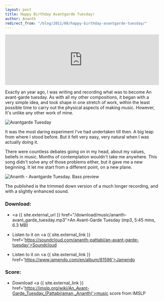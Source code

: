 ```yaml
---
layout: post
title: Happy Birthday Avantgarde Tuesday!
author: Ananth
redirect_from: "/blog/2011/08/happy-birthday-avantgarde-tuesday/"
---
```


<iframe width="100%" height="166" scrolling="no" frameborder="no" src="https://w.soundcloud.com/player/?url=https%3A//api.soundcloud.com/tracks/8043164&amp;color=333333&amp;auto_play=false&amp;hide_related=false&amp;show_comments=true&amp;show_user=true&amp;show_reposts=false"></iframe>

Exactly an year ago, I was writing and recording what was to become An avant-garde tuesday. As with all my other compositions, it began with a very simple idea, and took shape in one stretch of work, within the least possible time to carry out the physical aspects of making music. However, It's unlike any other work of mine. 

<img class="img-fluid" alt="Avantgarde Tuesday" src="{{ site.url }}/images/avantgardetuesday.png" />

It was the most daring experiment I've had undertaken till then. A big leap from where I stood before. But it felt very easy, very natural when I was actually doing it.  

There were countless debates going on in my head, about my values, beliefs in music. Months of contemplation wouldn't take me anywhere.  This song didn't solve any of those problems either, but it gave me a new beginning. It let me start from a different point, on a new plane.

<img class="img-fluid" src="{{ site.url }}/images/ananth-avantgarde_tuesday-bass_preview.png" alt="Ananth - Avantgarde Tuesday. Bass preview" />

The published is the trimmed down version of a much longer recording, and with a slightly enhanced sound.

### Download:

- <a {{ site.external_url }} href="/download/music/ananth-avant_garde_tuesday.mp3">An Avant-Garde Tuesday</a> (mp3, 5:45 mins, 6.3 MB)

- Listen to it on <a {{ site.external_link }} href='https://soundcloud.com/ananth-pattabi/an-avant-garde-tuesday'>Soundcloud</a>

- Listen to it on <a {{ site.external_link }} href='https://www.jamendo.com/en/album/81596'>Jamendo</a>

### Score:

- Download <a {{ site.external_link }} href='https://imslp.org/wiki/An_Avant-Garde_Tuesday_(Pattabiraman,_Ananth)'>music score</a> from IMSLP

